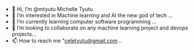 - 👋 Hi, I’m @mtyutu Michelle Tyutu
- 👀 I’m interested in Machine learning and AI the new god of tech ...
- 🌱 I’m currently learning computer software programming ...
- 💞️ I’m looking to collaborate on any machine learning project and devops projects...
- 📫 How to reach me "celetyutu@gmail.com...

<!---
mtyutu/mtyutu is a ✨ special ✨ repository because its `README.md` (this file) appears on your GitHub profile.
You can click the Preview link to take a look at your changes.
--->

